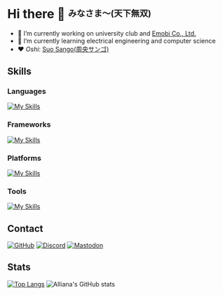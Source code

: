 # Hi there 👋 <sup><sub>みなさま〜(天下無双)</sub></sup>

- 🔭 I’m currently working on university club and [Emobi Co., Ltd.](https://emobi.co.jp)
- 🌱 I’m currently learning electrical engineering and computer science
- ❤️ *Oshi*: [Suo Sango(周央サンゴ)](https://youtube.com/@SuoSango) 

## Skills

### Languages

[![My Skills](https://skillicons.dev/icons?i=typescript,python,lua,c,go,kotlin)](https://skillicons.dev)

### Frameworks

[![My Skills](https://skillicons.dev/icons?i=react,nextjs,tailwindcss,astro,vite,remix,vitest,discordjs)](https://skillicons.dev)

### Platforms

[![My Skills](https://skillicons.dev/icons?i=vercel,cloudflare,workers)](https://skillicons.dev)

### Tools

[![My Skills](https://skillicons.dev/icons?i=git,vscode,neovim,idea,notion,obsidian)](https://skillicons.dev)

## Contact

[![GitHub](https://img.shields.io/badge/Follow%20me%20on%20GitHub-Allianaab2m-blue?logo=GitHub&color=ffffff&labelColor=0e0c0d)](https://github.com/Allianaab2m)
[![Discord](https://img.shields.io/badge/Discord-Allianaab2m-blue?logo=Discord&color=5865F2)](https://discordapp.com/users/271922478182301696)
[![Mastodon](https://img.shields.io/badge/mstdn.maud.io-ab2m-blue?logo=Mastodon)](https://mstdn.maud.io/@ab2m)

## Stats
[![Top Langs](https://github-readme-stats.vercel.app/api/top-langs/?username=Allianaab2m&bg_color=181b1f&text_color=aeaeae&title_color=fff7ed&icon_color=fff7ed)](https://github.com/Allianaab2m/Allianaab2m)
![Alliana's GitHub stats](https://github-readme-stats.vercel.app/api?username=Allianaab2m&show_icons=true&bg_color=181b1f&text_color=aeaeae&title_color=fff7ed&icon_color=fff7ed)
